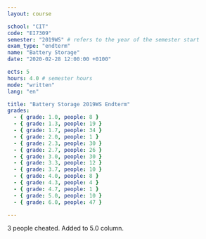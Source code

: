 ```yaml
---
layout: course

school: "CIT"
code: "EI7309"
semester: "2019WS" # refers to the year of the semester start
exam_type: "endterm"
name: "Battery Storage"
date: "2020-02-28 12:00:00 +0100"

ects: 5
hours: 4.0 # semester hours
mode: "written"
lang: "en"

title: "Battery Storage 2019WS Endterm"
grades:
  - { grade: 1.0, people: 8 }
  - { grade: 1.3, people: 19 }
  - { grade: 1.7, people: 34 }
  - { grade: 2.0, people: 1 }
  - { grade: 2.3, people: 30 }
  - { grade: 2.7, people: 26 }
  - { grade: 3.0, people: 30 }
  - { grade: 3.3, people: 12 }
  - { grade: 3.7, people: 10 }
  - { grade: 4.0, people: 8 }
  - { grade: 4.3, people: 4 }
  - { grade: 4.7, people: 1 }
  - { grade: 5.0, people: 10 }
  - { grade: 6.0, people: 47 }

---
```


3 people cheated. Added to 5.0 column. 
